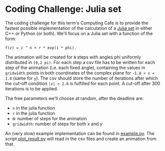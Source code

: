 Coding Challenge: Julia set
===

The coding challenge for this term's Computing Cafe is to provide the fastest possible implementation of the calculation of a [Julia set](https://en.wikipedia.org/wiki/Julia_set) in either C++ or Python (or both). We'll focus on a Julia set with a function of the form:

```
f(z) = z ^ n + r * exp(i * phi).
```


The animation will be created for ```N``` steps with angles phi uniformly distributed in ```[0,2 pi)```. For each step a csv file has to be written for each step of the animation (i.e. each fixed angle), containing the values in ```gridwidth``` points in both coordinates of the complex plane for ```-1.8 < x < 1.8``` (same for ```y```). The csv should store the number of iterations after which the cut-off condition ```|z| > 2.0``` is fulfilled for each point. A cut-off after 300 iterations is to be applied.

The free parameters we'll choose at random, after the deadline are:
- ```n``` in the julia function
- ```r``` in the julia function
- ```N```: number of steps for the animation
- ```gridwidth```: number of steps for both x and y

An (very slow) example implementation can be found in [example.py](example.py). The script [plot_result.py](plot_result.py) will read in the csv files and create an animation from that.
